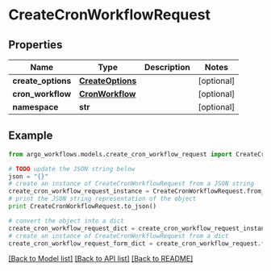 # CreateCronWorkflowRequest


## Properties

Name | Type | Description | Notes
------------ | ------------- | ------------- | -------------
**create_options** | [**CreateOptions**](CreateOptions.md) |  | [optional] 
**cron_workflow** | [**CronWorkflow**](CronWorkflow.md) |  | [optional] 
**namespace** | **str** |  | [optional] 

## Example

```python
from argo_workflows.models.create_cron_workflow_request import CreateCronWorkflowRequest

# TODO update the JSON string below
json = "{}"
# create an instance of CreateCronWorkflowRequest from a JSON string
create_cron_workflow_request_instance = CreateCronWorkflowRequest.from_json(json)
# print the JSON string representation of the object
print CreateCronWorkflowRequest.to_json()

# convert the object into a dict
create_cron_workflow_request_dict = create_cron_workflow_request_instance.to_dict()
# create an instance of CreateCronWorkflowRequest from a dict
create_cron_workflow_request_form_dict = create_cron_workflow_request.from_dict(create_cron_workflow_request_dict)
```
[[Back to Model list]](../README.md#documentation-for-models) [[Back to API list]](../README.md#documentation-for-api-endpoints) [[Back to README]](../README.md)


